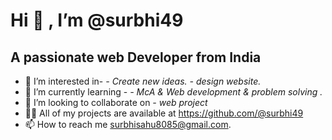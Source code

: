 
# Hi 👋 , I’m @surbhi49
## A passionate web Developer from India 
- 👀 I’m interested in- 
*- Create  new ideas.*
*-  design website.*
- 🌱 I’m currently learning -
*- McA & Web development & problem solving .*
- 💞️ I’m looking to collaborate on
*-  web project*
- 👨‍💻 All of my projects are available at https://github.com/@surbhi49
- 📫 How to reach me surbhisahu8085@gmail.com.

<!---
surbhi49/surbhi49 is a ✨ special ✨ repository because its `README.md` (this file) appears on your GitHub profile.
You can click the Preview link to take a look at your changes.
--->
